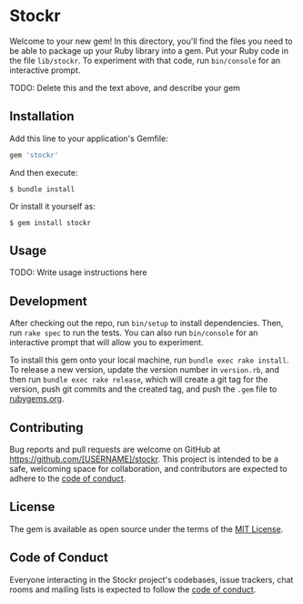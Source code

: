 # Stockr

Welcome to your new gem! In this directory, you'll find the files you need to be able to package up your Ruby library into a gem. Put your Ruby code in the file `lib/stockr`. To experiment with that code, run `bin/console` for an interactive prompt.

TODO: Delete this and the text above, and describe your gem

## Installation

Add this line to your application's Gemfile:

```ruby
gem 'stockr'
```

And then execute:

    $ bundle install

Or install it yourself as:

    $ gem install stockr

## Usage

TODO: Write usage instructions here

## Development

After checking out the repo, run `bin/setup` to install dependencies. Then, run `rake spec` to run the tests. You can also run `bin/console` for an interactive prompt that will allow you to experiment.

To install this gem onto your local machine, run `bundle exec rake install`. To release a new version, update the version number in `version.rb`, and then run `bundle exec rake release`, which will create a git tag for the version, push git commits and the created tag, and push the `.gem` file to [rubygems.org](https://rubygems.org).

## Contributing

Bug reports and pull requests are welcome on GitHub at https://github.com/[USERNAME]/stockr. This project is intended to be a safe, welcoming space for collaboration, and contributors are expected to adhere to the [code of conduct](https://github.com/[USERNAME]/stockr/blob/master/CODE_OF_CONDUCT.md).

## License

The gem is available as open source under the terms of the [MIT License](https://opensource.org/licenses/MIT).

## Code of Conduct

Everyone interacting in the Stockr project's codebases, issue trackers, chat rooms and mailing lists is expected to follow the [code of conduct](https://github.com/[USERNAME]/stockr/blob/master/CODE_OF_CONDUCT.md).

